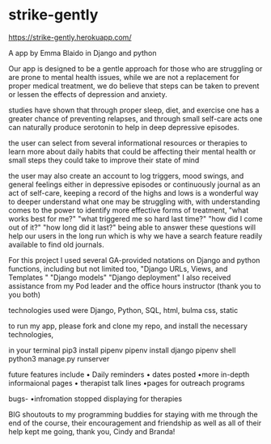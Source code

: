 # strike-gently

https://strike-gently.herokuapp.com/

A app by Emma Blaido in Django and python

Our app is designed to be a gentle approach for those who are struggling or are prone to mental health issues, while we are not a replacement for proper medical treatment, we do believe that steps can be taken to prevent or lessen the effects of depression and anxiety.

studies have shown that through proper sleep, diet, and exercise one has a greater chance of preventing relapses, and through small self-care acts one can naturally produce serotonin to help in deep depressive episodes.

the user can select from several informational resources or therapies to learn more about daily habits that could be affecting their mental health or small steps they could take to improve their state of mind 

the user may also create an account to log triggers, mood swings, and general feelings either in depressive episodes or continuously journal as an act of self-care, keeping a record of the highs and lows is a wonderful way to deeper understand what one may be struggling with, with understanding comes to the power to identify more effective forms of treatment, "what works best for me?" "what triggered me so hard last time?" "how did I come out of it?" "how long did it last?" being able to answer these questions will help our users in the long run which is why we have a search feature readily available to find old journals.


For this project I used several GA-provided notations on Django and python functions, including but not limited too, "Django URLs, Views, and Templates " "Django models" "Django deployment" I also received assistance from my Pod leader and the office hours instructor (thank you to you both) 

technologies used were Django, Python, SQL, html, bulma css, static 

to run my app, please fork and clone my repo, and install the necessary technologies, 

in your terminal
pip3 install pipenv 
pipenv install django 
pipenv shell
python3 manage.py runserver

future features include 
• Daily reminders 
• dates posted 
•more in-depth informaional pages 
• therapist talk lines 
•pages for outreach programs 


bugs- 
•infromation stopped displaying for therapies


BIG shoutouts to my programming buddies for staying with me through the end of the course, their encouragement and friendship as well as all of their help kept me going, thank you, Cindy and Branda! 